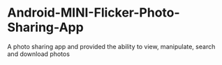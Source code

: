 # Android-MINI-Flicker-Photo-Sharing-App

A photo sharing app and provided the ability to view, manipulate, search and download photos
